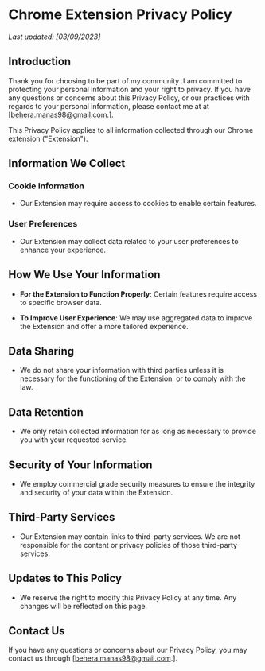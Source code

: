 # Chrome Extension Privacy Policy

_Last updated: [03/09/2023]_

## Introduction

Thank you for choosing to be part of my community .I am  committed to protecting your personal information and your right to privacy. If you have any questions or concerns about this Privacy Policy, or our practices with regards to your personal information, please contact me at at [behera.manas98@gmail.com.].

This Privacy Policy applies to all information collected through our Chrome extension ("Extension").

## Information We Collect

### Cookie Information

- Our Extension may require access to cookies to enable certain features.

### User Preferences

- Our Extension may collect data related to your user preferences to enhance your experience.

## How We Use Your Information

- **For the Extension to Function Properly**: Certain features require access to specific browser data.
  
- **To Improve User Experience**: We may use aggregated data to improve the Extension and offer a more tailored experience.

## Data Sharing

- We do not share your information with third parties unless it is necessary for the functioning of the Extension, or to comply with the law.

## Data Retention

- We only retain collected information for as long as necessary to provide you with your requested service.

## Security of Your Information

- We employ commercial grade security measures to ensure the integrity and security of your data within the Extension.

## Third-Party Services

- Our Extension may contain links to third-party services. We are not responsible for the content or privacy policies of those third-party services.

## Updates to This Policy

- We reserve the right to modify this Privacy Policy at any time. Any changes will be reflected on this page.

## Contact Us

If you have any questions or concerns about our Privacy Policy, you may contact us through [behera.manas98@gmail.com.].

